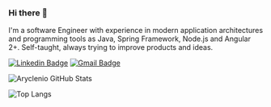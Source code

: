 ### Hi there 👋

I'm a software Engineer with experience in modern application architectures and programming tools as Java, Spring Framework, Node.js and Angular 2+. Self-taught, always trying to improve products and ideas. 

[![Linkedin Badge](https://img.shields.io/badge/-anirudhemmadi-blue?style=flat-square&logo=Linkedin&logoColor=white&link=https://www.linkedin.com/in/anirudhemmadi/)](https://www.linkedin.com/in/lucasmancan/)
[![Gmail Badge](https://img.shields.io/badge/-kanna6501@gmail.com-c14438?style=flat-square&logo=Gmail&logoColor=white&link=mailto:kanna6501@gmail.com)](mailto:lucasfmancan@gmail.com)

![Aryclenio GitHub Stats](https://github-readme-stats.vercel.app/api?username=lucasmancan&show_icons=true)

![Top Langs](https://github-readme-stats.vercel.app/api/top-langs/?username=lucasmancan&hide=TeX&layout=compact)
